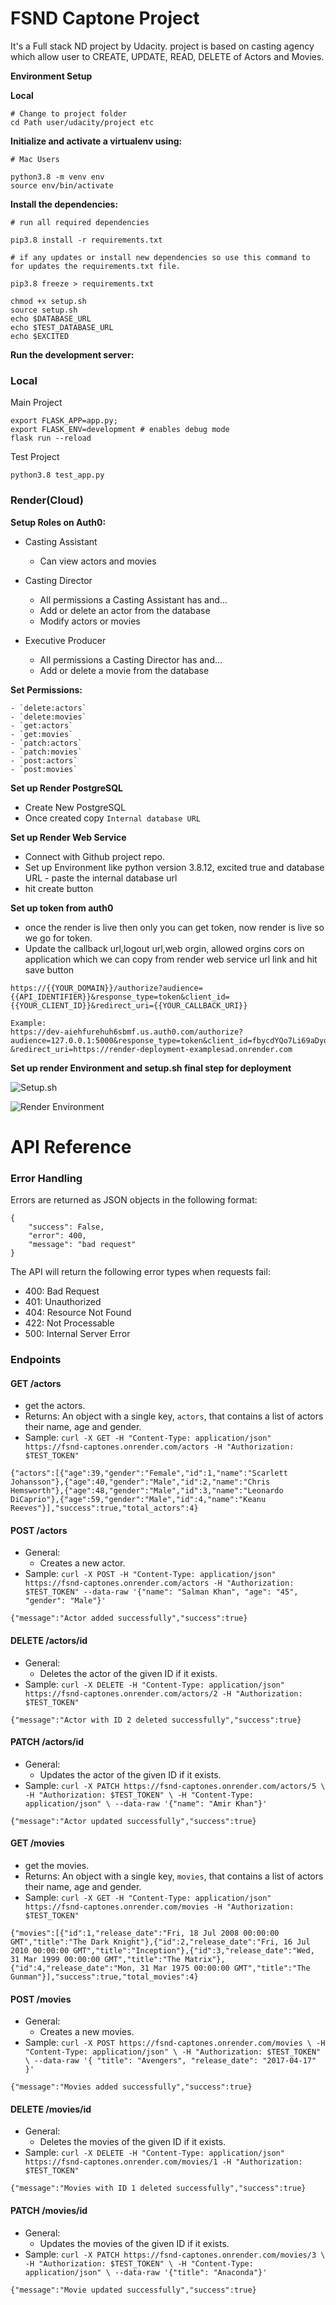 # FSND Captone Project

It's a Full stack ND project by Udacity. project is based on casting agency which allow user to CREATE, UPDATE, READ, DELETE of Actors and Movies.


**Environment Setup**

**Local**

```
# Change to project folder
cd Path user/udacity/project etc
```

**Initialize and activate a virtualenv using:**
```
# Mac Users

python3.8 -m venv env
source env/bin/activate
```
**Install the dependencies:**
```
# run all required dependencies

pip3.8 install -r requirements.txt

# if any updates or install new dependencies so use this command to for updates the requirements.txt file.  

pip3.8 freeze > requirements.txt
```

```
chmod +x setup.sh
source setup.sh
echo $DATABASE_URL
echo $TEST_DATABASE_URL
echo $EXCITED
```

**Run the development server:**

### Local

Main Project

```
export FLASK_APP=app.py;
export FLASK_ENV=development # enables debug mode
flask run --reload
```

Test Project

```
python3.8 test_app.py
```

### Render(Cloud)


**Setup Roles on Auth0:**

- Casting Assistant

	- Can view actors and movies

- Casting Director

	- All permissions a Casting Assistant has and…
	- Add or delete an actor from the database
	- Modify actors or movies

- Executive Producer

	- All permissions a Casting Director has and…
	- Add or delete a movie from the database

**Set Permissions:**

    - `delete:actors`
    - `delete:movies`
    - `get:actors`
    - `get:movies`
    - `patch:actors`
    - `patch:movies`
    - `post:actors`
    - `post:movies`

**Set up Render PostgreSQL**

- Create New PostgreSQL
- Once created copy `Internal database URL`

**Set up Render Web Service**

- Connect with Github project repo.
- Set up Environment like python version 3.8.12, excited true and database URL - paste the internal database url
- hit create button

**Set up token from auth0**

- once the render is live then only you can get token, now render is live so we go for token. 
- Update the callback url,logout url,web orgin, allowed orgins cors on application which we can copy from render web service url link and hit save button

```
https://{{YOUR_DOMAIN}}/authorize?audience={{API_IDENTIFIER}}&response_type=token&client_id={{YOUR_CLIENT_ID}}&redirect_uri={{YOUR_CALLBACK_URI}}

Example:
https://dev-aiehfurehuh6sbmf.us.auth0.com/authorize?audience=127.0.0.1:5000&response_type=token&client_id=fbycdYQo7Li69aDyq7zyAszlAwp5HLFn
&redirect_uri=https://render-deployment-examplesad.onrender.com
```

**Set up render Environment and setup.sh final step for deployment**

![Setup.sh](images/1.png)

![Render Environment](images/2.png)

# API Reference

### Error Handling
Errors are returned as JSON objects in the following format:
```
{
    "success": False, 
    "error": 400,
    "message": "bad request"
}
```
The API will return the following error types when requests fail:
- 400: Bad Request
- 401: Unauthorized
- 404: Resource Not Found
- 422: Not Processable 
- 500: Internal Server Error

### Endpoints 

#### GET /actors

- get the actors.
- Returns: An object with a single key, `actors`, that contains a list of actors their name, age and gender.
- Sample: `curl -X GET -H "Content-Type: application/json" https://fsnd-captones.onrender.com/actors -H "Authorization: $TEST_TOKEN"`
```
{"actors":[{"age":39,"gender":"Female","id":1,"name":"Scarlett Johansson"},{"age":40,"gender":"Male","id":2,"name":"Chris Hemsworth"},{"age":48,"gender":"Male","id":3,"name":"Leonardo DiCaprio"},{"age":59,"gender":"Male","id":4,"name":"Keanu Reeves"}],"success":true,"total_actors":4}
```

#### POST /actors

- General:
    - Creates a new actor. 
- Sample: `curl -X POST -H "Content-Type: application/json" https://fsnd-captones.onrender.com/actors -H "Authorization: $TEST_TOKEN" --data-raw '{"name": "Salman Khan", "age": "45", "gender": "Male"}'`
```
{"message":"Actor added successfully","success":true}
```

#### DELETE /actors/id
- General:
    - Deletes the actor of the given ID if it exists.
- Sample: `curl -X DELETE -H "Content-Type: application/json" https://fsnd-captones.onrender.com/actors/2 -H "Authorization: $TEST_TOKEN"`
```
{"message":"Actor with ID 2 deleted successfully","success":true}
```

#### PATCH /actors/id
- General:
    - Updates the actor of the given ID if it exists.
- Sample: `curl -X PATCH https://fsnd-captones.onrender.com/actors/5 \
     -H "Authorization: $TEST_TOKEN" \
     -H "Content-Type: application/json" \
     --data-raw '{"name": "Amir Khan"}'
`
```
{"message":"Actor updated successfully","success":true}
```

#### GET /movies

- get the movies.
- Returns: An object with a single key, `movies`, that contains a list of actors their name, age and gender.
- Sample: `curl -X GET -H "Content-Type: application/json" https://fsnd-captones.onrender.com/movies -H "Authorization: $TEST_TOKEN"`
```
{"movies":[{"id":1,"release_date":"Fri, 18 Jul 2008 00:00:00 GMT","title":"The Dark Knight"},{"id":2,"release_date":"Fri, 16 Jul 2010 00:00:00 GMT","title":"Inception"},{"id":3,"release_date":"Wed, 31 Mar 1999 00:00:00 GMT","title":"The Matrix"},{"id":4,"release_date":"Mon, 31 Mar 1975 00:00:00 GMT","title":"The Gunman"}],"success":true,"total_movies":4}
```

#### POST /movies

- General:
    - Creates a new movies. 
- Sample: `curl -X POST https://fsnd-captones.onrender.com/movies \
     -H "Content-Type: application/json" \
     -H "Authorization: $TEST_TOKEN" \
     --data-raw '{ "title": "Avengers", "release_date": "2017-04-17" }'
`
```
{"message":"Movies added successfully","success":true}
```

#### DELETE /movies/id
- General:
    - Deletes the movies of the given ID if it exists.
- Sample: `curl -X DELETE -H "Content-Type: application/json" https://fsnd-captones.onrender.com/movies/1 -H "Authorization: $TEST_TOKEN"`
```
{"message":"Movies with ID 1 deleted successfully","success":true}
```

#### PATCH /movies/id
- General:
    - Updates the movies of the given ID if it exists.
- Sample: `curl -X PATCH https://fsnd-captones.onrender.com/movies/3 \
     -H "Authorization: $TEST_TOKEN" \
     -H "Content-Type: application/json" \
     --data-raw '{"title": "Anaconda"}'
`
```
{"message":"Movie updated successfully","success":true}
```
